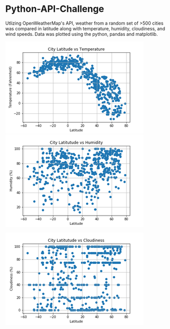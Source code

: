 # Python-API-Challenge

Utlizing OpenWeatherMap's API, weather from a random set of >500 cities was compared in latitude along with temperature, humidity, cloudiness, and wind speeds. Data was plotted using the python, pandas and matplotlib.

![](weatherpy/LatitudeVsTemperature.png)
![](weatherpy/LatitudeVsHumidity.png)

![](weatherpy/LatitudeVsCloudiness.png)
